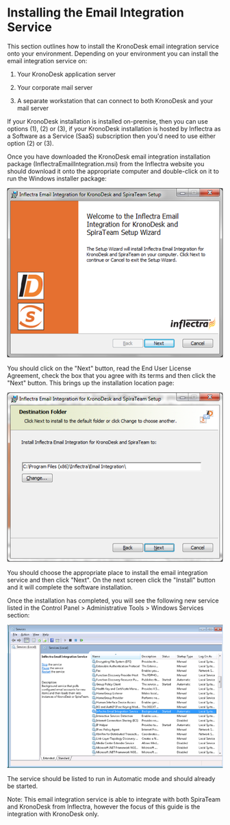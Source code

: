 # Installing the Email Integration Service

This section outlines how to install the KronoDesk email integration
service onto your environment. Depending on your environment you can
install the email integration service on:

1.  Your KronoDesk application server

2.  Your corporate mail server

3.  A separate workstation that can connect to both KronoDesk and your
mail server

If your KronoDesk installation is installed on-premise, then you can use
options (1), (2) or (3), if your KronoDesk installation is hosted by
Inflectra as a Software as a Service (SaaS) subscription then you'd need
to use either option (2) or (3).

Once you have downloaded the KronoDesk email integration installation
package (InflectraEmailIntegration.msi) from the Inflectra website you
should download it onto the appropriate computer and double-click on it
to run the Windows installer package:

![](img/Installing_the_Email_Integration_Service_3.png)




You should click on the "Next" button, read the End User License
Agreement, check the box that you agree with its terms and then click
the "Next" button. This brings up the installation location page:

![](img/Installing_the_Email_Integration_Service_4.png)




You should choose the appropriate place to install the email integration
service and then click "Next". On the next screen click the "Install"
button and it will complete the software installation.

Once the installation has completed, you will see the following new
service listed in the Control Panel \> Administrative Tools \> Windows
Services section:

![](img/Installing_the_Email_Integration_Service_5.png)




The service should be listed to run in Automatic mode and should already
be started.

Note: This email integration service is able to integrate with both
SpiraTeam and KronoDesk from Inflectra, however the focus of this guide
is the integration with KronoDesk only.

